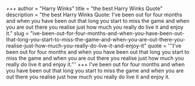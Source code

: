 +++
author = "Harry Winks"
title = "the best Harry Winks Quote"
description = "the best Harry Winks Quote: I've been out for four months and when you have been out that long you start to miss the game and when you are out there you realise just how much you really do live it and enjoy it."
slug = "ive-been-out-for-four-months-and-when-you-have-been-out-that-long-you-start-to-miss-the-game-and-when-you-are-out-there-you-realise-just-how-much-you-really-do-live-it-and-enjoy-it"
quote = '''I've been out for four months and when you have been out that long you start to miss the game and when you are out there you realise just how much you really do live it and enjoy it.'''
+++
I've been out for four months and when you have been out that long you start to miss the game and when you are out there you realise just how much you really do live it and enjoy it.
